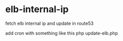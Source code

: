 # elb-internal-ip
fetch elb internal ip and update in route53

add cron with something like this php update-elb.php

